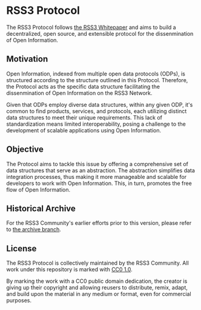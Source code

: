 # RSS3 Protocol

The RSS3 Protocol follows [the RSS3 Whitepaper](https://github.com/RSS3-Network/Whitepaper) and aims to build a decentralized, open source, and extensible protocol for the dissenmination of Open Information.

## Motivation

Open Information, indexed from multiple open data protocols (ODPs), is structured according to the structure outlined in this Protocol.
Therefore, the Protocol acts as the specific data structure facilitating the dissenmination of Open Information on the RSS3 Network.

Given that ODPs employ diverse data structures, within any given ODP, it's common to find products, services, and protocols, each utilizing distinct data structures to meet their unique requirements.
This lack of standardization means limited interoperability, posing a challenge to the development of scalable applications using Open Information.

## Objective

The Protocol aims to tackle this issue by offering a comprehensive set of data structures that serve as an abstraction.
The abstraction simplifies data integration processes, thus making it more manageable and scalable for developers to work with Open Information.
This, in turn, promotes the free flow of Open Information.

## Historical Archive

For the RSS3 Community's earlier efforts prior to this version, please refer to [the archive branch](https://github.com/RSS3-Network/Protocol/tree/archive).

## License

The RSS3 Protocol is collectively maintained by the RSS3 Community. All work under this repository is marked with [CC0 1.0](./LICENSE).

By marking the work with a CC0 public domain dedication, the creator is giving up their copyright and allowing reusers to distribute, remix, adapt, and build upon the material in any medium or format, even for commercial purposes.
